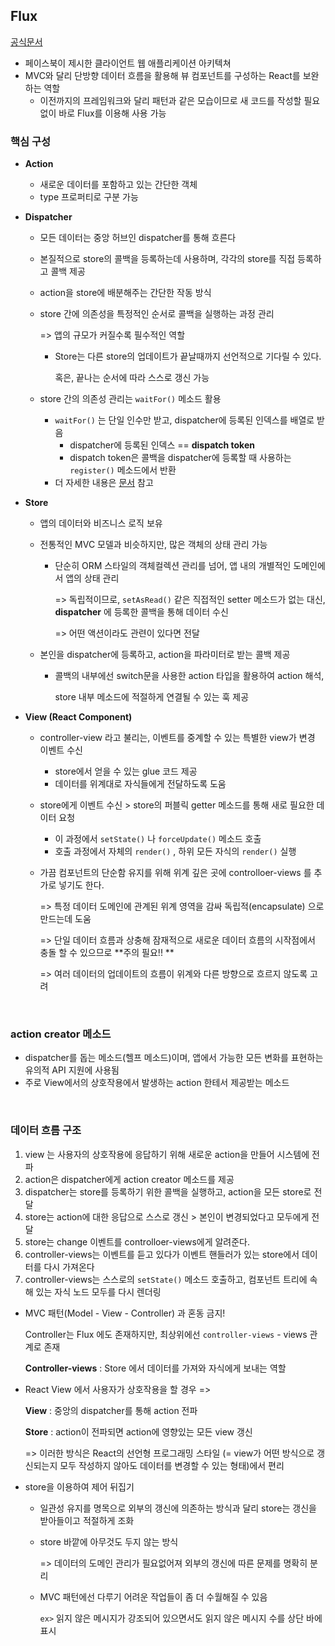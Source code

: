 ## Flux   

[공식문서](https://haruair.github.io/flux/docs/overview.html)  

- 페이스북이 제시한 클라이언트 웹 애플리케이션 아키텍쳐  
- MVC와 달리 단방향 데이터 흐름을 활용해 뷰 컴포넌트를 구성하는 React를 보완하는 역할  
  - 이전까지의 프레임워크와 달리 패턴과 같은 모습이므로 새 코드를 작성할 필요 없이 바로 Flux를 이용해 사용 가능  



### 핵심 구성   

- **Action** 
  - 새로운 데이터를 포함하고 있는 간단한 객체   
  - type 프로퍼티로 구분 가능   



- **Dispatcher**    

  - 모든 데이터는 중앙 허브인 dispatcher를 통해 흐른다     

  - 본질적으로 store의 콜백을 등록하는데 사용하며, 각각의 store를 직접 등록하고 콜백 제공      

  - action을 store에 배분해주는 간단한 작동 방식     

  - store 간에 의존성을 특정적인 순서로 콜백을 실행하는 과정 관리   

    => 앱의 규모가 커질수록 필수적인 역할   

    - Store는 다른 store의 업데이트가 끝날때까지 선언적으로 기다릴 수 있다.    

      혹은, 끝나는 순서에 따라 스스로 갱신 가능     

  - store 간의 의존성 관리는 `waitFor()` 메소드 활용   

    - `waitFor()` 는 단일 인수만 받고, dispatcher에 등록된 인덱스를 배열로 받음  
      - dispatcher에 등록된 인덱스 == **dispatch token**  
      - dispatch token은 콜백을 dispatcher에 등록할 때 사용하는  `register()` 메소드에서 반환    
    - 더 자세한 내용은 [문서](https://reactjs.org/blog/2014/07/30/flux-actions-and-the-dispatcher.html) 참고   



- **Store**   

  - 앱의 데이터와 비즈니스 로직 보유    

  - 전통적인 MVC 모델과 비슷하지만, 많은 객체의 상태 관리 가능  

    - 단순히 ORM 스타일의 객체컬렉션 관리를 넘어, 앱 내의 개별적인 도메인에서 앱의 상태 관리   

      => 독립적이므로,  `setAsRead()` 같은 직접적인 setter 메소드가 없는 대신, **dispatcher** 에 등록한 콜백을 통해 데이터 수신   

      => 어떤 액션이라도 관련이 있다면 전달   

  - 본인을 dispatcher에 등록하고, action을 파라미터로 받는 콜백 제공   

    - 콜백의 내부에선 switch문을 사용한 action 타입을 활용하여 action 해석,  

      store 내부 메소드에 적절하게 연결될 수 있는 훅 제공        



- **View (React Component)**     

  - controller-view 라고 불리는, 이벤트를 중계할 수 있는 특별한 view가 변경 이벤트 수신

    - store에서 얻을 수 있는 glue 코드 제공  
    - 데이터를 위계대로 자식들에게 전달하도록 도움   

  - store에게 이벤트 수신 > store의 퍼블릭 getter 메소드를 통해 새로 필요한 데이터 요청  

    - 이 과정에서 `setState()` 나 `forceUpdate()` 메소드 호출   
    - 호출 과정에서 자체의 `render()` , 하위 모든 자식의 `render()` 실행    

  - 가끔 컴포넌트의 단순함 유지를 위해 위계 깊은 곳에 controlloer-views 를 추가로 넣기도 한다.  

    => 특정 데이터 도메인에 관계된 위계 영역을 감싸 독립적(encapsulate) 으로 만드는데 도움   

    => 단일 데이터 흐름과 상충해 잠재적으로 새로운 데이터 흐름의 시작점에서 충돌 할 수 있으므로 **주의 필요!! **   

    => 여러 데이터의 업데이트의 흐름이 위계와 다른 방향으로 흐르지 않도록 고려    

<br>    

### action creator 메소드

- dispatcher를 돕는 메소드(헬프 메소드)이며, 앱에서 가능한 모든 변화를 표현하는 유의적 API 지원에 사용됨   
- 주로 View에서의 상호작용에서 발생하는 action 한테서 제공받는 메소드  

<br>   

### 데이터 흐름 구조       

1. view 는 사용자의 상호작용에 응답하기 위해 새로운 action을 만들어 시스템에 전파  
2. action은 dispatcher에게 action creator 메소드를 제공   
3. dispatcher는 store를 등록하기 위한 콜백을 실행하고, action을 모든 store로 전달  
4. store는 action에 대한 응답으로 스스로 갱신 > 본인이 변경되었다고 모두에게 전달  
5. store는 change 이벤트를 controlloer-views에게 알려준다.  
6. controller-views는 이벤트를 듣고 있다가 이벤트 핸들러가 있는 store에서 데이터를 다시 가져온다   
7. controller-views는 스스로의 `setState()` 메소드 호출하고, 컴포넌트 트리에 속해 있는 자식 노드 모두를 다시 렌더링     



- MVC 패턴(Model - View - Controller) 과 혼동 금지! 

  Controller는 Flux 에도 존재하지만, 최상위에선 `controller-views` - views 관계로 존재   

  **Controller-views** : Store 에서 데이터를 가져와 자식에게 보내는 역할       



- React View 에서 사용자가 상호작용을 할 경우 =>

  **View** : 중앙의 dispatcher를 통해 action 전파  

  **Store** : action이 전파되면 action에 영향있는 모든 view 갱신    

  => 이러한 방식은 React의 선언형 프로그래밍 스타일 (= view가 어떤 방식으로 갱신되는지 모두 작성하지 않아도 데이터를 변경할 수 있는 형태)에서 편리     



- store을 이용하여 제어 뒤집기     

  - 일관성 유지를 명목으로 외부의 갱신에 의존하는 방식과 달리 store는 갱신을 받아들이고 적절하게 조화   

  - store 바깥에 아무것도 두지 않는 방식  

    => 데이터의 도메인 관리가 필요없어져 외부의 갱신에 따른 문제를 명확히 분리   

  - MVC 패턴에선 다루기 어려운 작업들이 좀 더 수월해질 수 있음 

    `ex>` 읽지 않은 메시지가 강조되어 있으면서도 읽지 않은 메시지 수를 상단 바에 표시  

  
